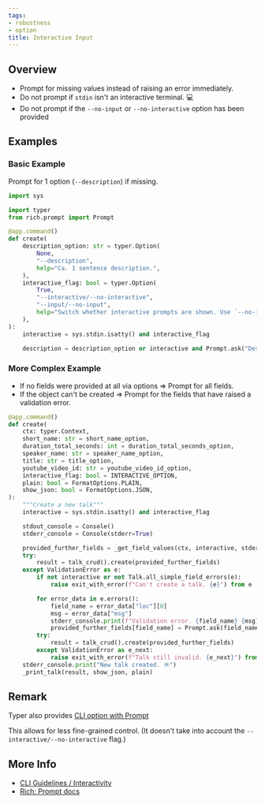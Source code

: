 ```yaml
---
tags: 
- robustness
- option
title: Interactive Input
---
```


## Overview

* Prompt for missing values instead of raising an error immediately.
* Do not prompt if `stdin` isn't an interactive terminal. 💻
* Do not prompt if the `--no-input` or `--no-interactive` option has been provided

## Examples

### Basic Example

Prompt for 1 option (`--description`) if missing.

```python
import sys

import typer
from rich.prompt import Prompt

@app.command()
def create(
    description_option: str = typer.Option(
        None,
        "--description",
        help="Ca. 1 sentence description.",
    ),
    interactive_flag: bool = typer.Option(
        True,
        "--interactive/--no-interactive",
        "--input/--no-input",
        help="Switch whether interactive prompts are shown. Use `--no-input` when you call this command from scripts.",
    ),
):
    interactive = sys.stdin.isatty() and interactive_flag

    description = description_option or interactive and Prompt.ask("Description")
```

### More Complex Example

* If no fields were provided at all via options => Prompt for all fields.
* If the object can't be created => Prompt for the fields that have raised a validation error.

```python
@app.command()
def create(
    ctx: typer.Context,
    short_name: str = short_name_option,
    duration_total_seconds: int = duration_total_seconds_option,
    speaker_name: str = speaker_name_option,
    title: str = title_option,
    youtube_video_id: str = youtube_video_id_option,
    interactive_flag: bool = INTERACTIVE_OPTION,
    plain: bool = FormatOptions.PLAIN,
    show_json: bool = FormatOptions.JSON,
):
    """Create a new talk"""
    interactive = sys.stdin.isatty() and interactive_flag

    stdout_console = Console()
    stderr_console = Console(stderr=True)

    provided_further_fields = _get_field_values(ctx, interactive, stderr_console)
    try:
        result = talk_crud().create(provided_further_fields)
    except ValidationError as e:
        if not interactive or not Talk.all_simple_field_errors(e):
            raise exit_with_error(f"Can't create a talk. {e}") from e

        for error_data in e.errors():
            field_name = error_data["loc"][0]
            msg = error_data["msg"]
            stderr_console.print(f"Validation error. {field_name} {msg}")
            provided_further_fields[field_name] = Prompt.ask(field_name)
        try:
            result = talk_crud().create(provided_further_fields)
        except ValidationError as e_next:
            raise exit_with_error(f"Talk still invalid. {e_next}") from e_next
    stderr_console.print("New talk created. 🪅")
    _print_talk(result, show_json, plain)

```

## Remark

Typer also provides [CLI option with Prompt](https://typer.tiangolo.com/tutorial/options/prompt/)

This allows for less fine-grained control. (It doesn't take into account the `--interactive/--no-interactive` flag.)

## More Info

* [CLI Guidelines / Interactivity](https://clig.dev/#interactivity)
* [Rich: Prompt docs](https://rich.readthedocs.io/en/latest/prompt.html)